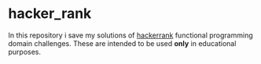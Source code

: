 # hacker_rank

In this repository i save my solutions of [hackerrank](www.hackerrank.com) functional programming domain challenges.
These are intended to be used **only** in educational purposes.